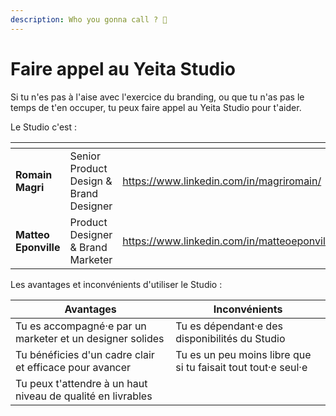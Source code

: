 ```yaml
---
description: Who you gonna call ? 👻
---
```


# Faire appel au Yeita Studio

Si tu n'es pas à l'aise avec l'exercice du branding, ou que tu n'as pas le temps de t'en occuper, tu peux faire appel au Yeita Studio pour t'aider.&#x20;

Le Studio c'est :&#x20;

<table data-view="cards"><thead><tr><th></th><th></th><th data-type="content-ref"></th><th data-hidden data-card-cover data-type="files"></th></tr></thead><tbody><tr><td><strong>Romain Magri</strong></td><td>Senior Product Design &#x26; Brand Designer</td><td><a href="https://www.linkedin.com/in/magriromain/">https://www.linkedin.com/in/magriromain/</a></td><td><a href="../../.gitbook/assets/1706832865398.jpeg">1706832865398.jpeg</a></td></tr><tr><td><strong>Matteo Eponville</strong></td><td>Product Designer &#x26; Brand Marketer</td><td><a href="https://www.linkedin.com/in/matteoeponville/">https://www.linkedin.com/in/matteoeponville/</a></td><td><a href="../../.gitbook/assets/1711646586227.jpeg">1711646586227.jpeg</a></td></tr></tbody></table>

Les avantages et inconvénients d'utiliser le Studio :&#x20;

| Avantages                                                   | Inconvénients                                                 |
| ----------------------------------------------------------- | ------------------------------------------------------------- |
| Tu es accompagné·e par un marketer et un designer solides   | Tu es dépendant·e des disponibilités du Studio                |
| Tu bénéficies d'un cadre clair et efficace pour avancer     | Tu es un peu moins libre que si tu faisait tout tout·e seul·e |
| Tu peux t'attendre à un haut niveau de qualité en livrables |                                                               |
